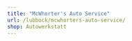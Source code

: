 ```yaml
---
title: "McWhorter's Auto Service"
url: /lubbock/mcwhorters-auto-service/
shop: Autowerkstatt
---
```

